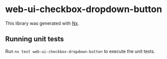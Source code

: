 # web-ui-checkbox-dropdown-button

This library was generated with [Nx](https://nx.dev).

## Running unit tests

Run `nx test web-ui-checkbox-dropdown-button` to execute the unit tests.
